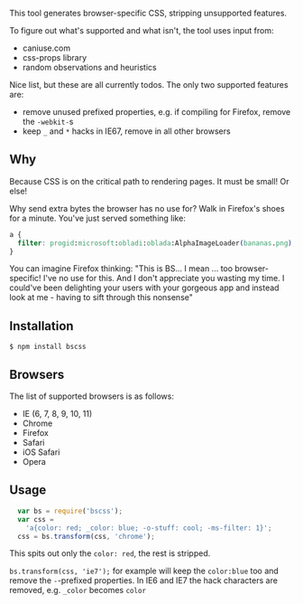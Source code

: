 This tool generates browser-specific CSS, stripping unsupported features.

To figure out what's supported and what isn't, the tool uses input from:
 - caniuse.com
 - css-props library
 - random observations and heuristics

Nice list, but these are all currently todos. The only two supported features are:
 - remove unused prefixed properties, e.g. if compiling for Firefox, remove the `-webkit-`s
 - keep `_` and `*` hacks in IE67, remove in all other browsers

## Why

Because CSS is on the critical path to rendering pages. It must be small! Or else!

Why send extra bytes the browser has no use for? Walk in Firefox's shoes for a minute. You've just served something like:

```css
a {
  filter: progid:microsoft:obladi:oblada:AlphaImageLoader(bananas.png);
}
```

You can imagine Firefox thinking: "This is BS... I mean ... too browser-specific! I've no use for this. And I don't appreciate you wasting my time. I could've been delighting your users with your gorgeous app and instead look at me - having to sift through this nonsense"

## Installation

    $ npm install bscss

## Browsers

The list of supported browsers is as follows:

 - IE (6, 7, 8, 9, 10, 11)
 - Chrome
 - Firefox
 - Safari
 - iOS Safari
 - Opera

## Usage

```js
  var bs = require('bscss');
  var css = 
    'a{color: red; _color: blue; -o-stuff: cool; -ms-filter: 1}';
  css = bs.transform(css, 'chrome');
```

This spits out only the `color: red`, the rest is stripped.

`bs.transform(css, 'ie7');` for example will keep the `color:blue` too and remove the `-`-prefixed properties.
In IE6 and IE7 the hack characters are removed, e.g. `_color` becomes `color`

